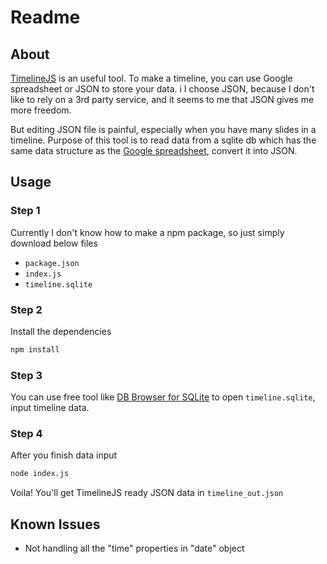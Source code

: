 # Readme

## About

[TimelineJS](https://timeline.knightlab.com/) is an useful tool. To make a timeline, you can use Google spreadsheet or JSON to store your data. i I choose JSON, because I don't like to rely on a 3rd party service, and it seems to me that JSON gives me more freedom.

But editing JSON file is painful, especially when you have many slides in a timeline. Purpose of this tool is to read data from a sqlite db which has the same data structure as the [Google spreadsheet](https://docs.google.com/spreadsheets/u/1/d/1xuY4upIooEeszZ_lCmeNx24eSFWe0rHe9ZdqH2xqVNk/pubhtml), convert it into JSON.

## Usage

### Step 1

Currently I don't know how to make a npm package, so just simply download below files

- `package.json`
- `index.js`
- `timeline.sqlite`

### Step 2

Install the dependencies

```bash
npm install
```

### Step 3

You can use free tool like [DB Browser for SQLite](https://sqlitebrowser.org/) to open `timeline.sqlite`, input timeline data.

### Step 4

After you finish data input

```bash
node index.js
```

Voila! You'll get TimelineJS ready JSON data in `timeline_out.json`

## Known Issues

- Not handling all the "time" properties in "date" object